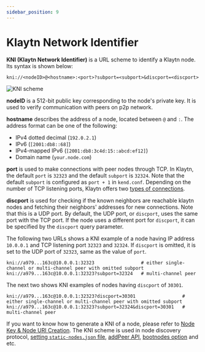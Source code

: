 ```yaml
---
sidebar_position: 9
---
```


# Klaytn Network Identifier

**KNI (Klaytn Network Identifier)** is a URL scheme to identify a Klaytn node. Its syntax is shown below:
```
kni://<nodeID>@<hostname>:<port>?subport=<subport>&discport=<discport>
```
![KNI scheme](/img/learn/kni_scheme.png)

**nodeID** is a 512-bit public key corresponding to the node's private key. It is used to verify communication with peers on p2p network.

**hostname** describes the address of a node, located between `@` and `:`. The address format can be one of the following:
* IPv4 dotted decimal (`192.0.2.1`)
* IPv6 (`[2001:db8::68]`)
* IPv4-mapped IPv6 (`[2001:db8:3c4d:15::abcd:ef12]`)
* Domain name (`your.node.com`)

**port** is used to make connections with peer nodes through TCP. In Klaytn, the default `port` is `32323` and the default `subport` is `32324`. Note that the default `subport` is configured as `port + 1` in `kend.conf`. Depending on the number of TCP listening ports, Klaytn offers two [types of connections](./multiport.md).

**discport** is used for checking if the known neighbors are reachable klaytn nodes and fetching their neighbors' addresses for new connections. Note that this is a UDP port.
By default, the UDP port, or `discport`, uses the same port with the TCP port.
If the node uses a different port for `discport`, it can be specified by the `discport` query parameter.

The following two URLs shows a KNI example of a node having IP address `10.0.0.1` and TCP listening port `32323` and `32324`.
If `discport` is omitted, it is set to the UDP port of `32323`, same as the value of `port`.
```
kni://a979...163c@10.0.0.1:32323                 # either single-channel or multi-channel peer with omitted subport
kni://a979...163c@10.0.0.1:32323?subport=32324   # multi-channel peer
```

The next two shows KNI examples of nodes having `discport` of `30301`.
```
kni://a979...163c@10.0.0.1:32323?discport=30301                 # either single-channel or multi-channel peer with omitted subport
kni://a979...163c@10.0.0.1:32323?subport=32324&discport=30301   # multi-channel peer
```

If you want to know how to generate a KNI of a node, please refer to [Node Key & Node URI Creation](../nodes/core-cell/install/before-you-install.md#node-key-node-uri-creation).
The KNI scheme is used in node discovery protocol, [setting `static-nodes.json` file](../nodes/core-cell/install/install-proxy-nodes.md#install-static-nodes-json), [addPeer API](../references/json-rpc/admin.md#admin_addpeer), [bootnodes option](../nodes/references/configuration-files.md#properties) and etc.
